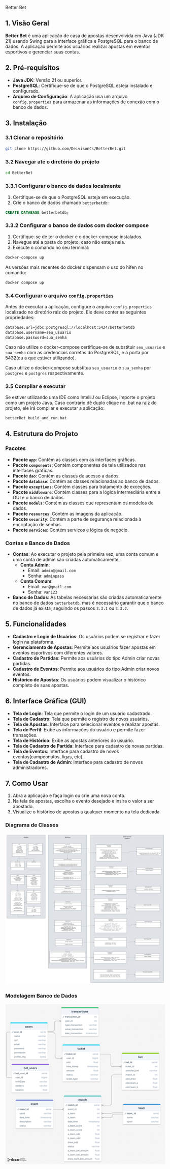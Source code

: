  Better Bet

## 1. Visão Geral
**Better Bet** é uma aplicação de casa de apostas desenvolvida em Java (JDK 21) usando Swing para a interface gráfica e PostgreSQL para o banco de dados. A aplicação permite aos usuários realizar apostas em eventos esportivos e gerenciar suas contas.

## 2. Pré-requisitos
- **Java JDK**: Versão 21 ou superior.
- **PostgreSQL**: Certifique-se de que o PostgreSQL esteja instalado e configurado.
- **Arquivo de Configuração**: A aplicação usa um arquivo `config.properties` para armazenar as informações de conexão com o banco de dados.

## 3. Instalação

### 3.1 Clonar o repositório
```bash
git clone https://github.com/DeivisonCs/BetterBet.git
```

### 3.2 Navegar até o diretório do projeto
```bash
cd BetterBet
```

### 3.3.1 Configurar o banco de dados localmente
1. Certifique-se de que o PostgreSQL esteja em execução.
2. Crie o banco de dados chamado `betterbetdb`:

```sql
CREATE DATABASE betterbetdb;
```
   
### 3.3.2 Configurar o banco de dados com docker compose
1. Certifique-se de ter o docker e o docker-compose instalados.
2. Navegue até a pasta do projeto, caso não esteja nela.
3. Execute o comando no seu terminal:

```bash
docker-compose up
```
As versões mais recentes do docker dispensam o uso do hífen no comando:

```bash
docker compose up
```
   
### 3.4 Configurar o arquivo `config.properties`
Antes de executar a aplicação, configure o arquivo `config.properties` localizado no diretório raiz do projeto. Ele deve conter as seguintes propriedades:

```properties
database.url=jdbc:postgresql://localhost:5434/betterbetdb
database.username=seu_usuario
database.password=sua_senha
```

Caso não utilize o docker-compose certifique-se de substituir `seu_usuario` e `sua_senha` com as credenciais corretas do PostgreSQL, e a porta por 5432(ou a que estiver utilizando).

Caso utilize o docker-compose substitua `seu_usuario` e `sua_senha` por `postgres` e `postgres` respectivamente.

### 3.5 Compilar e executar
Se estiver utilizando uma IDE como IntelliJ ou Eclipse, importe o projeto como um projeto Java. Caso contrário dê duplo clique no .bat na raiz do projeto, ele irá compilar e executar a aplicação:

```bash
betterBet_build_and_run.bat
```

## 4. Estrutura do Projeto

### Pacotes
- **Pacote `app`**: Contém as classes com as interfaces gráficas.
- **Pacote `components`**: Contém componentes de tela utilizados nas interfaces gráficas.
- **Pacote `dao`**: Contém as classes de acesso a dados.
- **Pacote `database`**: Contém as classes relacionadas ao banco de dados.
- **Pacote `exceptions`**: Contém classes para tratamento de exceções.
- **Pacote `middleware`**: Contém classes para a lógica intermediária entre a GUI e o banco de dados.
- **Pacote `models`**: Contém as classes que representam os modelos de dados.
- **Pacote `resources`**: Contém as imagens da aplicação.
- **Pacote `security`**: Contém a parte de segurança relacionada à encriptação de senhas.
- **Pacote `services`**: Contém serviços e lógica de negócio.

### Contas e Banco de Dados
- **Contas**: Ao executar o projeto pela primeira vez, uma conta comum e uma conta de admin são criadas automaticamente:
  - **Conta Admin**:
    - Email: `admin@gmail.com`
    - Senha: `adminpass`
  - **Conta Comum**:
    - Email: `van@gmail.com`
    - Senha: `van123`
- **Banco de Dados**: As tabelas necessárias são criadas automaticamente no banco de dados `betterbetdb`, mas é necessário garantir que o banco de dados já exista, seguindo os passos `3.3.1` ou `3.3.2`.

## 5. Funcionalidades
- **Cadastro e Login de Usuários**: Os usuários podem se registrar e fazer login na plataforma.
- **Gerenciamento de Apostas**: Permite aos usuários fazer apostas em eventos esportivos com diferentes valores.
- **Cadastro de Partidas**: Permite aos usuários do tipo Admin criar novas partidas.
- **Cadastro de Eventos**: Permite aos usuários do tipo Admin criar novos eventos.
- **Histórico de Apostas**: Os usuários podem visualizar o histórico completo de suas apostas.

## 6. Interface Gráfica (GUI)
- **Tela de Login**: Tela que permite o login de um usuário cadastrado.
- **Tela de Cadastro**: Tela que permite o registro de novos usuários.
- **Tela de Apostas**: Interface para selecionar eventos e realizar apostas.
- **Tela de Perfil**: Exibe as informações do usuário e permite fazer transações.
- **Tela de Histórico**: Exibe as apostas anteriores do usuário.
- **Tela de Cadastro de Partida**: Interface para cadastro de novas partidas.
- **Tela de Eventos**: Interface para cadastro de novos eventos(campeonatos, ligas, etc).
- **Tela de Cadastro de Admin**: Interface para cadastro de novos administradores.

## 7. Como Usar
1. Abra a aplicação e faça login ou crie uma nova conta.
2. Na tela de apostas, escolha o evento desejado e insira o valor a ser apostado.
3. Visualize o histórico de apostas a qualquer momento na tela dedicada.

### Diagrama de Classes
![Diagrama Classes](docs/images/UML-Diagram.png)

### Modelagem Banco de Dados
![Modelagem do Banco](docs/images/DatabaseDiagram.png)